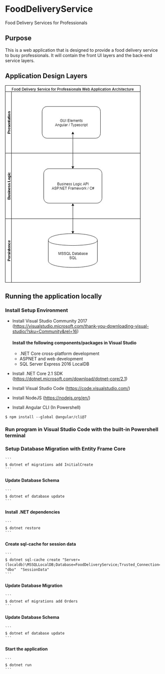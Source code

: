 # FoodDeliveryService
Food Delivery Services for Professionals

## Purpose
This is a web application that is designed to provide a food delivery service to busy professionals. 
It will contain the front UI layers and the back-end service layers.

## Application Design Layers
![Application Design](https://github.com/iamatran/FoodDeliveryService/blob/master/Design%20Documents/appDesign.jpg)

## Running the application locally

### Install Setup Environment

* Install Visual Studio Community 2017 (https://visualstudio.microsoft.com/thank-you-downloading-visual-studio/?sku=Community&rel=16)

    #### Install the following components/packages in Visual Studio

    * .NET Core cross-platform development
    * ASPNET and web development
    * SQL Server Express 2016 LocalDB

* Install .NET Core 2.1 SDK (https://dotnet.microsoft.com/download/dotnet-core/2.1)
* Install Visual Studio Code (https://code.visualstudio.com/)
* Install NodeJS (https://nodejs.org/en/)
* Install Angular CLI (In Powershell)
```
$ npm install --global @angular/cli@7
```

### Run program in Visual Studio Code with the built-in Powershell terminal

### Setup Database Migration with Entity Frame Core 
    ```
    $ dotnet ef migrations add InitialCreate
    ```

#### Update Database Schema
    ```
    $ dotnet ef database update
    ```
#### Install .NET dependencies
    ```
    $ dotnet restore
    ```
#### Create sql-cache for session data
    ```
    $ dotnet sql-cache create "Server=(localdb)\MSSQLLocalDB;Database=FoodDeliveryService;Trusted_Connection=True;MultipleActiveResultSets=true"  "dbo"  "SessionData"
    ```

#### Update Database Migration
    ```
    $ dotnet ef migrations add Orders
    ```
#### Update Database Schema
    ```
    $ dotnet ef database update
    ```
#### Start the application
    ```
    $ dotnet run
    ```